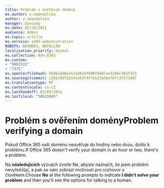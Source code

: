 ```yaml
---
title: Problém s ověřením domény
ms.author: v-smandalika
author: v-smandalika
manager: dansimp
ms.date: 02/24/2021
audience: Admin
ms.topic: article
ms.service: o365-administration
ROBOTS: NOINDEX, NOFOLLOW
localization_priority: Normal
ms.collection: Adm_O365
ms.custom:
- "9002531"
- "7375"
ms.openlocfilehash: 4506edb8ee52a89cbf690f6087ae43b0c363f323
ms.sourcegitcommit: c202c0df2d141e63f4f7eb13a56efbfc2f57348f
ms.translationtype: MT
ms.contentlocale: cs-CZ
ms.lasthandoff: 03/05/2021
ms.locfileid: "50523845"
---
```

# <a name="problem-verifying-a-domain"></a><span data-ttu-id="6c40f-102">Problém s ověřením domény</span><span class="sxs-lookup"><span data-stu-id="6c40f-102">Problem verifying a domain</span></span>

<span data-ttu-id="6c40f-103">Pokud Office 365 vaši doménu neověřuje do hodiny nebo dvou, došlo k problému.</span><span class="sxs-lookup"><span data-stu-id="6c40f-103">If Office 365 doesn't verify your domain in an hour or two, there's a problem.</span></span>

<span data-ttu-id="6c40f-104">Na **následujících** výzvách zvolte  Ne, abyste naznačit, že jsem problém nevyřešil(a), a pak se vám zobrazí možnosti pro rozhovor s člověkem.</span><span class="sxs-lookup"><span data-stu-id="6c40f-104">Choose **No** at the following prompts to indicate **I didn't solve your problem** and then you'll see the options for talking to a human.</span></span>
